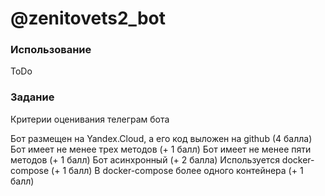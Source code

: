 # @zenitovets2_bot

### Использование
ToDo

### Задание
Критерии оценивания телеграм бота

Бот размещен на Yandex.Cloud, а его код выложен на github (4 балла)
Бот имеет не менее трех методов (+ 1 балл)
Бот имеет не менее пяти методов (+ 1 балл)
Бот асинхронный (+ 2 балла)
Используется docker-compose (+ 1 балл)
В docker-compose более одного контейнера (+ 1 балл)
